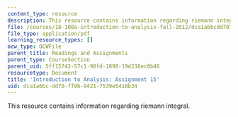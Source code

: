 ```yaml
---
content_type: resource
description: This resource contains information regarding riemann integral.
file: /courses/18-100a-introduction-to-analysis-fall-2012/dca1a6bcdd70ff9b94217539e5410b34_MIT18_100AF12_Assign_15.pdf
file_type: application/pdf
learning_resource_types: []
ocw_type: OCWFile
parent_title: Readings and Assignments
parent_type: CourseSection
parent_uid: 5ff15742-57c1-98fd-1898-19d238ec0b48
resourcetype: Document
title: 'Introduction to Analysis: Assignment 15'
uid: dca1a6bc-dd70-ff9b-9421-7539e5410b34
---
```

This resource contains information regarding riemann integral.

